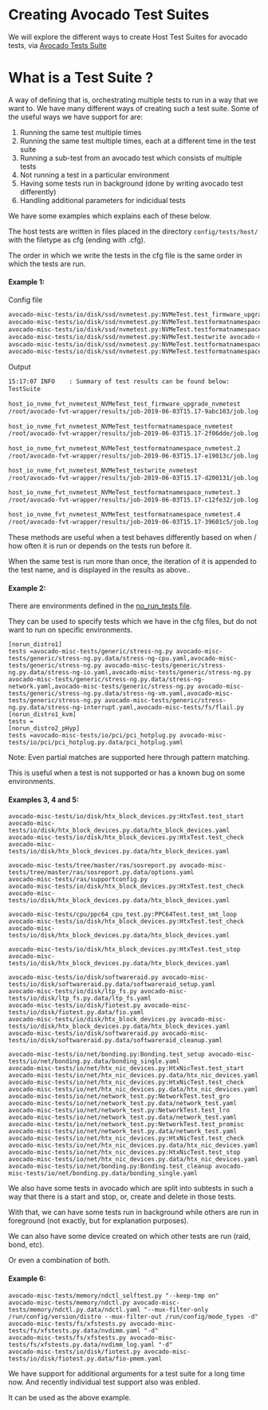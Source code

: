 # **Creating Avocado Test Suites** #

We will explore the different ways to create Host Test Suites for avocado tests, via [Avocado Tests Suite](https://github.com/open-power-host-os/tests)

# **What is a Test Suite ?** #

A way of defining that is, orchestrating multiple tests to run in a way that we want to.
We have many different ways of creating such a test suite. Some of the useful ways we have support for are:

1. Running the same test multiple times
2. Running the same test multiple times, each at a different time in the test suite
3. Running a sub-test from an avocado test which consists of multiple tests
4. Not running a test in a particular environment
5. Having some tests run in background (done by writing avocado test differently)
6. Handling additional parameters for indicidual tests

We have some examples which explains each of these below.

The host tests are written in files placed in the directory `config/tests/host/` with the filetype as cfg (ending with .cfg).

The order in which we write the tests in the cfg file is the same order in which the tests are run.


#### **Example 1:** ####

Config file
```txt
avocado-misc-tests/io/disk/ssd/nvmetest.py:NVMeTest.test_firmware_upgrade avocado-misc-tests/io/disk/ssd/nvmetest.py.data/nvmetest.yaml
avocado-misc-tests/io/disk/ssd/nvmetest.py:NVMeTest.testformatnamespace avocado-misc-tests/io/disk/ssd/nvmetest.py.data/nvmetest.yaml
avocado-misc-tests/io/disk/ssd/nvmetest.py:NVMeTest.testformatnamespace avocado-misc-tests/io/disk/ssd/nvmetest.py.data/nvmetest.yaml
avocado-misc-tests/io/disk/ssd/nvmetest.py:NVMeTest.testwrite avocado-misc-tests/io/disk/ssd/nvmetest.py.data/nvmetest.yaml
avocado-misc-tests/io/disk/ssd/nvmetest.py:NVMeTest.testformatnamespace avocado-misc-tests/io/disk/ssd/nvmetest.py.data/nvmetest.yaml
avocado-misc-tests/io/disk/ssd/nvmetest.py:NVMeTest.testformatnamespace avocado-misc-tests/io/disk/ssd/nvmetest.py.data/nvmetest.yaml
```

Output
```bash
15:17:07 INFO    : Summary of test results can be found below:
TestSuite                                                                   TestRun    Summary             
 
host_io_nvme_fvt_nvmetest_NVMeTest_test_firmware_upgrade_nvmetest           Run        Successfully executed
/root/avocado-fvt-wrapper/results/job-2019-06-03T15.17-9abc103/job.log
 
host_io_nvme_fvt_nvmetest_NVMeTest_testformatnamespace_nvmetest             Run        Successfully executed
/root/avocado-fvt-wrapper/results/job-2019-06-03T15.17-2f06dde/job.log
 
host_io_nvme_fvt_nvmetest_NVMeTest_testformatnamespace_nvmetest.2           Run        Successfully executed
/root/avocado-fvt-wrapper/results/job-2019-06-03T15.17-e19013c/job.log

host_io_nvme_fvt_nvmetest_NVMeTest_testwrite_nvmetest                       Run        Successfully executed
/root/avocado-fvt-wrapper/results/job-2019-06-03T15.17-d200131/job.log

host_io_nvme_fvt_nvmetest_NVMeTest_testformatnamespace_nvmetest.3           Run        Successfully executed
/root/avocado-fvt-wrapper/results/job-2019-06-03T15.17-c12fe32/job.log
 
host_io_nvme_fvt_nvmetest_NVMeTest_testformatnamespace_nvmetest.4           Run        Successfully executed
/root/avocado-fvt-wrapper/results/job-2019-06-03T15.17-39601c5/job.log
```

These methods are useful when a test behaves differently based on when / how often it is run or depends on the tests run before it.

When the same test is run more than once, the iteration of it is appended to the test name, and is displayed in the results as above..

#### **Example 2:** ####

There are environments defined in the [no_run_tests file](https://github.ibm.com/ltctest/avocado-fvt-wrapper/blob/master/config/wrapper/no_run_tests.conf).

They can be used to specify tests which we have in the cfg files, but do not want to run on specific environments.

```
[norun_distro1]
tests =avocado-misc-tests/generic/stress-ng.py avocado-misc-tests/generic/stress-ng.py.data/stress-ng-cpu.yaml,avocado-misc-tests/generic/stress-ng.py avocado-misc-tests/generic/stress-ng.py.data/stress-ng-io.yaml,avocado-misc-tests/generic/stress-ng.py avocado-misc-tests/generic/stress-ng.py.data/stress-ng-network.yaml,avocado-misc-tests/generic/stress-ng.py avocado-misc-tests/generic/stress-ng.py.data/stress-ng-vm.yaml,avocado-misc-tests/generic/stress-ng.py avocado-misc-tests/generic/stress-ng.py.data/stress-ng-interrupt.yaml,avocado-misc-tests/fs/flail.py
[norun_distro1_kvm]
tests =
[norun_distro2_pHyp]
tests =avocado-misc-tests/io/pci/pci_hotplug.py avocado-misc-tests/io/pci/pci_hotplug.py.data/pci_hotplug.yaml
```
Note: Even partial matches are supported here through pattern matching.

This is useful when a test is not supported or has a known bug on some environments.



#### **Examples 3, 4 and 5:** ####

```
avocado-misc-tests/io/disk/htx_block_devices.py:HtxTest.test_start avocado-misc-tests/io/disk/htx_block_devices.py.data/htx_block_devices.yaml
avocado-misc-tests/io/disk/htx_block_devices.py:HtxTest.test_check avocado-misc-tests/io/disk/htx_block_devices.py.data/htx_block_devices.yaml

avocado-misc-tests/tree/master/ras/sosreport.py avocado-misc-tests/tree/master/ras/sosreport.py.data/options.yaml
avocado-misc-tests/ras/supportconfig.py
avocado-misc-tests/io/disk/htx_block_devices.py:HtxTest.test_check avocado-misc-tests/io/disk/htx_block_devices.py.data/htx_block_devices.yaml

avocado-misc-tests/cpu/ppc64_cpu_test.py:PPC64Test.test_smt_loop
avocado-misc-tests/io/disk/htx_block_devices.py:HtxTest.test_check avocado-misc-tests/io/disk/htx_block_devices.py.data/htx_block_devices.yaml

avocado-misc-tests/io/disk/htx_block_devices.py:HtxTest.test_stop avocado-misc-tests/io/disk/htx_block_devices.py.data/htx_block_devices.yaml
```

```
avocado-misc-tests/io/disk/softwareraid.py avocado-misc-tests/io/disk/softwareraid.py.data/softwareraid_setup.yaml
avocado-misc-tests/io/disk/ltp_fs.py avocado-misc-tests/io/disk/ltp_fs.py.data/ltp_fs.yaml
avocado-misc-tests/io/disk/fiotest.py avocado-misc-tests/io/disk/fiotest.py.data/fio.yaml
avocado-misc-tests/io/disk/htx_block_devices.py avocado-misc-tests/io/disk/htx_block_devices.py.data/htx_block_devices.yaml
avocado-misc-tests/io/disk/softwareraid.py avocado-misc-tests/io/disk/softwareraid.py.data/softwareraid_cleanup.yaml
```

```
avocado-misc-tests/io/net/bonding.py:Bonding.test_setup avocado-misc-tests/io/net/bonding.py.data/bonding_single.yaml
avocado-misc-tests/io/net/htx_nic_devices.py:HtxNicTest.test_start avocado-misc-tests/io/net/htx_nic_devices.py.data/htx_nic_devices.yaml
avocado-misc-tests/io/net/htx_nic_devices.py:HtxNicTest.test_check avocado-misc-tests/io/net/htx_nic_devices.py.data/htx_nic_devices.yaml
avocado-misc-tests/io/net/network_test.py:NetworkTest.test_gro avocado-misc-tests/io/net/network_test.py.data/network_test.yaml
avocado-misc-tests/io/net/network_test.py:NetworkTest.test_lro avocado-misc-tests/io/net/network_test.py.data/network_test.yaml
avocado-misc-tests/io/net/network_test.py:NetworkTest.test_promisc avocado-misc-tests/io/net/network_test.py.data/network_test.yaml
avocado-misc-tests/io/net/htx_nic_devices.py:HtxNicTest.test_check avocado-misc-tests/io/net/htx_nic_devices.py.data/htx_nic_devices.yaml
avocado-misc-tests/io/net/htx_nic_devices.py:HtxNicTest.test_stop avocado-misc-tests/io/net/htx_nic_devices.py.data/htx_nic_devices.yaml
avocado-misc-tests/io/net/bonding.py:Bonding.test_cleanup avocado-misc-tests/io/net/bonding.py.data/bonding_single.yaml
```

We also have some tests in avocado which are split into subtests in such a way that there is a start and stop, or, create and delete in those tests.

With that, we can have some tests run in background while others are run in foreground (not exactly, but for explanation purposes).

We can also have some device created on which other tests are run (raid, bond, etc).

Or even a combination of both.

#### **Example 6:** ####

```
avocado-misc-tests/memory/ndctl_selftest.py "--keep-tmp on"
avocado-misc-tests/memory/ndctl.py avocado-misc-tests/memory/ndctl.py.data/ndctl.yaml "--mux-filter-only /run/config/version/distro --mux-filter-out /run/config/mode_types -d"
avocado-misc-tests/fs/xfstests.py avocado-misc-tests/fs/xfstests.py.data/nvdimm.yaml "-d"
avocado-misc-tests/fs/xfstests.py avocado-misc-tests/fs/xfstests.py.data/nvdimm_log.yaml "-d"
avocado-misc-tests/io/disk/fiotest.py avocado-misc-tests/io/disk/fiotest.py.data/fio-pmem.yaml
```

We have support for additional arguments for a test suite for a long time now. And recently individual test support also was enbled.

It can be used as the above example.
